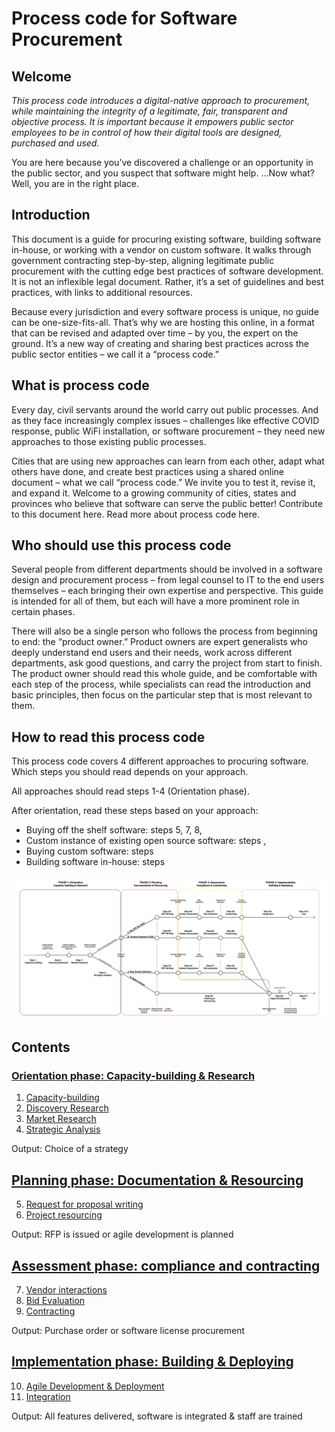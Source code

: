 # Process code for Software Procurement

## Welcome

*This process code introduces a digital-native approach to procurement, while maintaining the integrity of a legitimate, fair, transparent and objective process. It is important because it empowers public sector employees to be in control of how their digital tools are designed, purchased and used.*

You are here because you’ve discovered a challenge or an opportunity in the public sector, and you suspect that software might help.
…Now what?
Well, you are in the right place.

## Introduction

This document is a guide for procuring existing software, building software in-house, or working with a vendor on custom software. It walks through government contracting step-by-step, aligning legitimate public procurement with the cutting edge best practices of software development. It is not an inflexible legal document. Rather, it’s a set of guidelines and best practices, with links to additional resources.

Because every jurisdiction and every software process is unique, no guide can be one-size-fits-all. That’s why we are hosting this online, in a format that can be revised and adapted over time – by you, the expert on the ground. It’s a new way of creating and sharing best practices across the public sector entities – we call it a “process code.”

## What is process code

Every day, civil servants around the world carry out public processes. And as they face increasingly complex issues – challenges like effective COVID response, public WiFi installation, or software procurement – they need new approaches to those existing public processes.

Cities that are using new approaches can learn from each other, adapt what others have done, and create best practices using a shared online document – what we call “process code.” We invite you to test it, revise it, and expand it. Welcome to a growing community of cities, states and provinces who believe that software can serve the public better!
Contribute to this document here.
Read more about process code here.

## Who should use this process code

Several people from different departments should be involved in a software design and procurement process – from legal counsel to IT to the end users themselves – each bringing their own expertise and perspective. This guide is intended for all of them, but each will have a more prominent role in certain phases.

There will also be a single person who follows the process from beginning to end: the “product owner.” Product owners are expert generalists who deeply understand end users and their needs, work across different departments, ask good questions, and carry the project from start to finish. The product owner should read this whole guide, and be comfortable with each step of the process, while specialists can read the introduction and basic principles, then focus on the particular step that is most relevant to them.

## How to read this process code

This process code covers 4 different approaches to procuring software. Which steps you should read depends on your approach.

All approaches should read steps 1-4 (Orientation phase).

After orientation, read these steps based on your approach:

* Buying off the shelf software: steps 5, 7, 8, 
* Custom instance of existing open source software: steps ,
* Buying custom software: steps 
* Building software in-house: steps 

![Diagram of different paths through this material based on procurement process chosen](/process-code.png)

## Contents
### [Orientation phase: Capacity-building & Research](phases/orientation-phase.md)

1. [Capacity-building](phases/01-capacity-building.md)
2. [Discovery Research](phases/02-discovery-research-problem-statement.md)
3. [Market Research](phases/03-market-research.md)
4. [Strategic Analysis](phases/04-strategic-analysis.md)

Output: Choice of a strategy

## [Planning phase: Documentation & Resourcing](phases/planning-phase.md)

5. [Request for proposal writing](phases/05-RFP-writing.md)
6. [Project resourcing](phases/06-agile-development-planning-resourcing.md)

Output: RFP is issued or agile development is planned

## [Assessment phase: compliance and contracting](phases/assessment-phase.md)

7. [Vendor interactions](phases/07-vendor-interactions.md)
8. [Bid Evaluation](phases/08-bid-evaluation.md)
9. [Contracting](phases/09-contracting.md)

Output: Purchase order or software license procurement

## [Implementation phase: Building & Deploying](phases/implementation-phase.md)

10. [Agile Development & Deployment](phases/10-agile-development-integration.md)
11. [Integration](phases/11-integration.md)

Output: All features delivered, software is integrated & staff are trained
